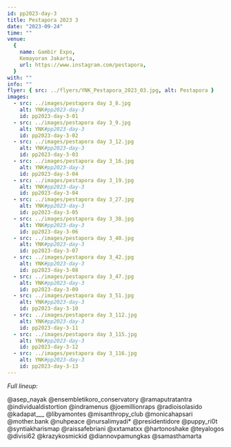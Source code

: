 ```yaml
---
id: pp2023-day-3
title: Pestapora 2023 3
date: "2023-09-24"
time: ""
venue:
  {
    name: Gambir Expo,
    Kemayoran Jakarta,
    url: https://www.instagram.com/pestapora,
  }
with: ""
info: ""
flyer: { src: ../flyers/YNK_Pestapora_2023_03.jpg, alt: Pestapora }
images:
  - src: ../images/pestapora day 3_8.jpg
    alt: YNK#pp2023-day-3
    id: pp2023-day-3-01
  - src: ../images/pestapora day 3_9.jpg
    alt: YNK#pp2023-day-3
    id: pp2023-day-3-02
  - src: ../images/pestapora day 3_12.jpg
    alt: YNK#pp2023-day-3
    id: pp2023-day-3-03
  - src: ../images/pestapora day 3_16.jpg
    alt: YNK#pp2023-day-3
    id: pp2023-day-3-04
  - src: ../images/pestapora day 3_19.jpg
    alt: YNK#pp2023-day-3
    id: pp2023-day-3-04
  - src: ../images/pestapora day 3_27.jpg
    alt: YNK#pp2023-day-3
    id: pp2023-day-3-05
  - src: ../images/pestapora day 3_38.jpg
    alt: YNK#pp2023-day-3
    id: pp2023-day-3-06
  - src: ../images/pestapora day 3_40.jpg
    alt: YNK#pp2023-day-3
    id: pp2023-day-3-07
  - src: ../images/pestapora day 3_42.jpg
    alt: YNK#pp2023-day-3
    id: pp2023-day-3-08
  - src: ../images/pestapora day 3_47.jpg
    alt: YNK#pp2023-day-3
    id: pp2023-day-3-09
  - src: ../images/pestapora day 3_51.jpg
    alt: YNK#pp2023-day-3
    id: pp2023-day-3-10
  - src: ../images/pestapora day 3_112.jpg
    alt: YNK#pp2023-day-3
    id: pp2023-day-3-11
  - src: ../images/pestapora day 3_115.jpg
    alt: YNK#pp2023-day-3
    id: pp2023-day-3-12
  - src: ../images/pestapora day 3_116.jpg
    alt: YNK#pp2023-day-3
    id: pp2023-day-3-13
---
```


_Full lineup:_

@asep_nayak
@ensembletikoro_conservatory @ramaputratantra
@individualdistortion
@indramenus @joemillionraps
@radioisolasido
@kadapat\_\_\_
@libyamontes
@misanthropy_club
@monicahapsari
@mother.bank
@nuhpeace
@nursalimyadi\*
@presidentidore
@puppy_ri0t
@syntiakharismap
@raissafebriani
@xxtamatxx
@hartonoshake
@teyalogos
@divisi62 @krazykosmickid
@diannovpamungkas
@samasthamarta
